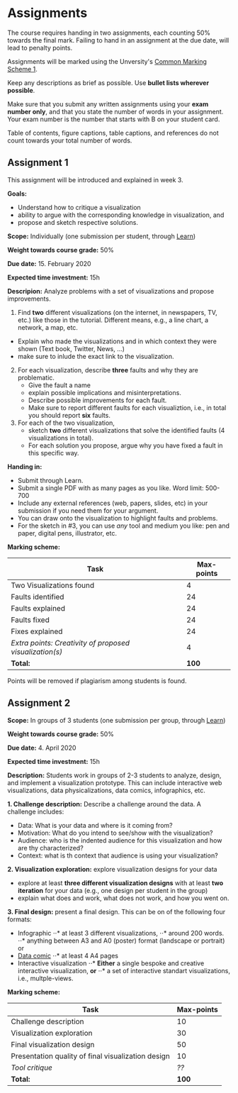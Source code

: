 # Assignments

The course requires handing in two assignments, each counting 50% towards the final mark. Failing to hand in an assignment at the due date, will lead to penalty points. 

Assignments will be marked using the Unversity's [Common Marking Scheme 1](https://www.ed.ac.uk/timetabling-examinations/exams/regulations/common-marking-scheme).

Keep any descriptions as brief as possible. Use __bullet lists wherever possible__. 

Make sure that you submit any written assignments using your __exam number only__, and that you state the number of words in your assignment. Your exam number is the number that starts with B on your student card. 

Table of contents, figure captions, table captions, and references do not count towards your total number of words. 

## Assignment 1

This assignment will be introduced and explained in week 3.

__Goals:__ 
* Understand how to critique a visualization
* ability to argue with the corresponding knowledge in visualization, and
* propose and sketch respective solutions.

__Scope:__ Individually (one submission per student, through [Learn](https://www.learn.ed.ac.uk))

__Weight towards course grade:__ 50%

__Due date:__ 15. February 2020

__Expected time investment:__ 15h

__Descripion:__ 
Analyze problems with a set of visualizations and propose improvements. 

1. Find __two__ different visualizations (on the internet, in newspapers, TV, etc.) like those in the tutorial. Different means, e.g., a line chart, a network, a map, etc. 
  * Explain who made the visualizations and in which context they were shown (Text book, Twitter, News, ...) 
  * make sure to inlude the exact link to the visualization.
2. For each visualization, describe __three__ faults and why they are problematic. 
   * Give the fault a name 
   * explain possible implications and misinterpretations. 
   * Describe possible improvements for each fault. 
   * Make sure to report different faults for each visualiztion, i.e., in total you should report __six__ faults. 
3. For each of the two visualization, 
   * sketch __two__ different visualizations that solve the identified faults (4 visualizations in total). 
   * For each solution you propose, argue why you have fixed a fault in this specific way.

__Handing in:__ 
* Submit through Learn.
* Submit a single PDF with as many pages as you like. Word limit: 500-700
* Include any external references (web, papers, slides, etc) in your submission if you need them for your argument.
* You can draw onto the visualization to highlight faults and problems.
* For the sketch in #3, you can use _any_ tool and medium you like: pen and paper, digital pens, illustrator, etc. 

__Marking scheme:__

| Task | Max-points |  
| --- | --- | 
| Two Visualizations found | 4 |
| Faults identified | 24 |
| Faults explained | 24 |
| Faults fixed | 24 |
| Fixes explained | 24 |
| _Extra points: Creativity of proposed visualization(s)_ | 4 |
| __Total:__ | __100__ |

Points will be removed if plagiarism among students is found. 


## Assignment 2

__Scope:__ In groups of 3 students (one submission per group, through [Learn](https://www.learn.ed.ac.uk))

__Weight towards course grade:__ 50%

__Due date:__ 4. April 2020

__Expected time investment:__ 15h

__Description:__ Students work in groups of 2-3 students to analyze, design, and implement a visualization prototype. This can include interactive web visualizations, data physicalizations, data comics, infographics, etc. 

__1. Challenge description:__ Describe a challenge around the data. A challenge includes: 
- Data: What is your data and where is it coming from?
- Motivation: What do you intend to see/show with the visualization?
- Audience: who is the indented audience for this visualization and how are thy characterized? 
- Context: what is th context that audience is using your visualization? 

__2. Visualization exploration:__ explore visualization designs for your data 
- explore at least __three different visualization designs__ with at least __two iteration__ for your data (e.g., one design per student in the group)
- explain what does and work, what does not work, and how you went on. 

__3. Final design:__ present a final design. This can be on of the following four formats: 
* Infographic
⋅⋅* at least 3 different visualizations, 
⋅⋅* around 200 words.
⋅⋅* anything between A3 and A0 (poster) format (landscape or portrait) or 
* [Data comic](http://datacomics.net)
⋅⋅* at least 4 A4 pages 
* Interactive visualization 
⋅⋅* __Either__ a single  bespoke and creative interactive visualization, __or__ 
⋅⋅* a set of interactive standart visualizations, i.e., multple-views.

	
__Marking scheme:__

| Task | Max-points |  
| --- | --- | 
| Challenge description	| 10 |
| Visualization exploration | 30 |
| Final visualization design | 50 |
| Presentation quality of final visualization design | 10 |
| _Tool critique_ | _??_ |
| __Total:__ | __100__ |

	
